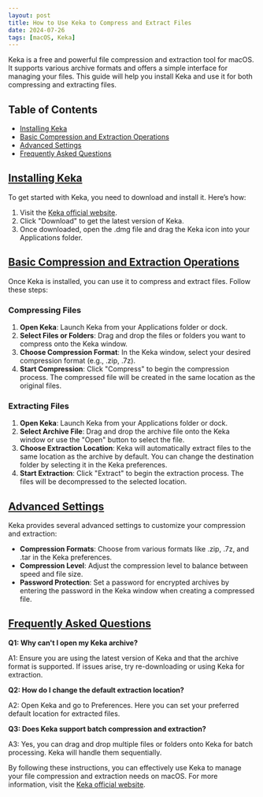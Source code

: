 ```yaml
---
layout: post
title: How to Use Keka to Compress and Extract Files
date: 2024-07-26
tags: [macOS, Keka]
---
```


Keka is a free and powerful file compression and extraction tool for macOS. It supports various archive formats and offers a simple interface for managing your files. This guide will help you install Keka and use it for both compressing and extracting files.

## Table of Contents
- [Installing Keka](#installing-keka)
- [Basic Compression and Extraction Operations](#basic-compression-and-extraction-operations)
- [Advanced Settings](#advanced-settings)
- [Frequently Asked Questions](#frequently-asked-questions)

## [Installing Keka](#installing-keka)

To get started with Keka, you need to download and install it. Here’s how:

1. Visit the [Keka official website](https://www.keka.io/en/).
2. Click "Download" to get the latest version of Keka.
3. Once downloaded, open the .dmg file and drag the Keka icon into your Applications folder.

## [Basic Compression and Extraction Operations](#basic-compression-and-extraction-operations)

Once Keka is installed, you can use it to compress and extract files. Follow these steps:

### **Compressing Files**

1. **Open Keka**: Launch Keka from your Applications folder or dock.
2. **Select Files or Folders**: Drag and drop the files or folders you want to compress onto the Keka window.
3. **Choose Compression Format**: In the Keka window, select your desired compression format (e.g., .zip, .7z).
4. **Start Compression**: Click "Compress" to begin the compression process. The compressed file will be created in the same location as the original files.

### **Extracting Files**

1. **Open Keka**: Launch Keka from your Applications folder or dock.
2. **Select Archive File**: Drag and drop the archive file onto the Keka window or use the "Open" button to select the file.
3. **Choose Extraction Location**: Keka will automatically extract files to the same location as the archive by default. You can change the destination folder by selecting it in the Keka preferences.
4. **Start Extraction**: Click "Extract" to begin the extraction process. The files will be decompressed to the selected location.

## [Advanced Settings](#advanced-settings)

Keka provides several advanced settings to customize your compression and extraction:

- **Compression Formats**: Choose from various formats like .zip, .7z, and .tar in the Keka preferences.
- **Compression Level**: Adjust the compression level to balance between speed and file size.
- **Password Protection**: Set a password for encrypted archives by entering the password in the Keka window when creating a compressed file.

## [Frequently Asked Questions](#frequently-asked-questions)

**Q1: Why can't I open my Keka archive?**

A1: Ensure you are using the latest version of Keka and that the archive format is supported. If issues arise, try re-downloading or using Keka for extraction.

**Q2: How do I change the default extraction location?**

A2: Open Keka and go to Preferences. Here you can set your preferred default location for extracted files.

**Q3: Does Keka support batch compression and extraction?**

A3: Yes, you can drag and drop multiple files or folders onto Keka for batch processing. Keka will handle them sequentially.

By following these instructions, you can effectively use Keka to manage your file compression and extraction needs on macOS. For more information, visit the [Keka official website](https://www.keka.io/en/).
